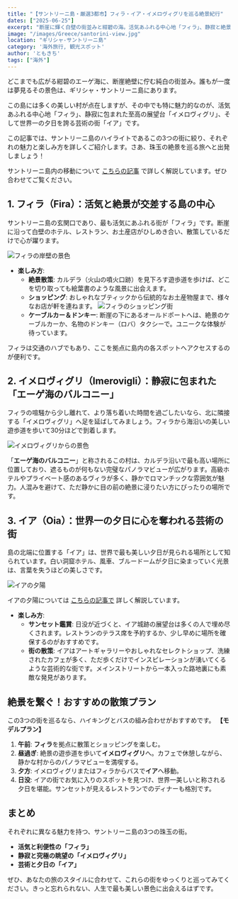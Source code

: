 ```yaml
---
title: "【サントリーニ島・厳選3都市】フィラ・イア・イメロヴィグリを巡る絶景紀行"
dates: ["2025-06-25"]
excerpt: "断崖に輝く白壁の街並みと紺碧の海。活気あふれる中心地「フィラ」、静寂と絶景が広がる「イメロヴィグリ」、世界一ロマンチックな夕日の「イア」。絶対に外せない必見の3都市に絞り、その魅力を余すことなく徹底解説します。初心者でも安心のモデルコースを網羅。この記事を手に、一生忘れられない感動の旅を計画しましょう。"
image: "/images/Greece/santorini-view.jpg"
location: "ギリシャ-サントリーニ島"
category: '海外旅行, 観光スポット'
author: 'ともきち'
tags: ["海外"]
---
```


どこまでも広がる紺碧のエーゲ海に、断崖絶壁に佇む純白の街並み。誰もが一度は夢見るその景色は、ギリシャ・サントリーニ島にあります。

この島には多くの美しい村が点在しますが、その中でも特に魅力的なのが、活気あふれる中心地「フィラ」、静寂に包まれた至高の展望台「イメロヴィグリ」、そして世界一の夕日を誇る芸術の街「イア」です。

この記事では、サントリーニ島のハイライトであるこの3つの街に絞り、それぞれの魅力と楽しみ方を詳しくご紹介します。さあ、珠玉の絶景を巡る旅へと出発しましょう！

サントリーニ島内の移動について
[こちらの記事](./Santorini-Transportation)
で詳しく解説しています。ぜひ合わせてご覧ください。

## 1. フィラ（Fira）：活気と絶景が交差する島の中心

サントリーニ島の玄関口であり、最も活気にあふれる街が「フィラ」です。断崖に沿って白壁のホテル、レストラン、お土産店がひしめき合い、散策しているだけで心が躍ります。

![フィラの岸壁の景色](/images/Greece/fira-view.jpg)

- **楽しみ方**:
  - **絶景散策**: カルデラ（火山の噴火口跡）を見下ろす遊歩道を歩けば、どこを切り取っても絵葉書のような風景に出会えます。
  - **ショッピング**: おしゃれなブティックから伝統的なお土産物屋まで、様々なお店が軒を連ねます。
  ![フィラのショッピング街](/images/Greece/fira-shopping-street.jpg)
  - **ケーブルカー＆ドンキー**: 断崖の下にあるオールドポートへは、絶景のケーブルカーか、名物のドンキー（ロバ）タクシーで。ユニークな体験が待っています。

フィラは交通のハブでもあり、ここを拠点に島内の各スポットへアクセスするのが便利です。

## 2. イメロヴィグリ（Imerovigli）：静寂に包まれた「エーゲ海のバルコニー」

フィラの喧騒から少し離れて、より落ち着いた時間を過ごしたいなら、北に隣接する「イメロヴィグリ」へ足を延ばしてみましょう。フィラから海沿いの美しい遊歩道を歩いて30分ほどで到着します。

![イメロヴィグリからの景色](/images/Greece/imerovigli-view.jpg)

「**エーゲ海のバルコニー**」と称されるこの村は、カルデラ沿いで最も高い場所に位置しており、遮るものが何もない完璧なパノラマビューが広がります。高級ホテルやプライベート感のあるヴィラが多く、静かでロマンチックな雰囲気が魅力。人混みを避けて、ただ静かに目の前の絶景に浸りたい方にぴったりの場所です。

## 3. イア（Oia）：世界一の夕日に心を奪われる芸術の街

島の北端に位置する「イア」は、世界で最も美しい夕日が見られる場所として知られています。白い洞窟ホテル、風車、ブルードームが夕日に染まっていく光景は、言葉を失うほどの美しさです。

![イアの夕陽](/images/Greece/oia-castle-sunset-view.jpg)

イアの夕陽については
[こちらの記事で](./Oia-Sunset-Guide)
詳しく解説しています。

- **楽しみ方**:
  - **サンセット鑑賞**: 日没が近づくと、イア城跡の展望台は多くの人で埋め尽くされます。レストランのテラス席を予約するか、少し早めに場所を確保するのがおすすめです。
  - **街の散策**: イアはアートギャラリーやおしゃれなセレクトショップ、洗練されたカフェが多く、ただ歩くだけでインスピレーションが湧いてくるような芸術的な街です。メインストリートから一本入った路地裏にも素敵な発見があります。

## 絶景を繋ぐ！おすすめの散策プラン

この3つの街を巡るなら、ハイキングとバスの組み合わせがおすすめです。
**【モデルプラン】**

1. **午前**: **フィラ**を拠点に散策とショッピングを楽しむ。
2. **昼過ぎ**: 絶景の遊歩道を歩いて**イメロヴィグリ**へ。カフェで休憩しながら、静かな村からのパノラマビューを満喫する。
3. **夕方**: イメロヴィグリまたはフィラからバスで**イア**へ移動。
4. **日没**: イアの街でお気に入りのスポットを見つけ、世界一美しいと称される夕日を堪能。サンセットが見えるレストランでのディナーも格別です。

## まとめ

それぞれに異なる魅力を持つ、サントリーニ島の3つの珠玉の街。

- **活気と利便性の「フィラ」**
- **静寂と究極の眺望の「イメロヴィグリ」**
- **芸術と夕日の「イア」**

ぜひ、あなたの旅のスタイルに合わせて、これらの街をゆっくりと巡ってみてください。きっと忘れられない、人生で最も美しい景色に出会えるはずです。
